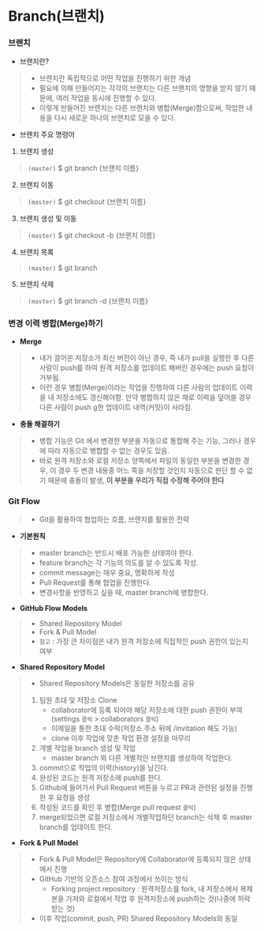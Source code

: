 # **Branch(브랜치)**

### **브랜치**
 - 브랜치란?
 > - 브랜치란 독립적으로 어떤 작업을 진행하기 위한 개념
 > - 필요에 의해 만들어지는 각각의 브랜치는 다른 브랜치의 영향을 받지 않기 때문에, 여러 작업을 동시에 진행할 수 있다.
 > - 이렇게 만들어진 브랜치는 다른 브랜치와 병합(Merge)함으로써, 작업한 내용을 다시 새로운 하나의 브랜치로 모을 수 있다.

- 브랜치 주요 명령어
 1) 브랜치 생성
 > `(master)` $ git branch {브랜치 이름}
 2) 브랜치 이동
 > `(master)` $ git checkout {브랜치 이름}
 3) 브랜치 생성 및 이동
 > `(master)` $ git checkout -b {브랜치 이름}
 4) 브랜치 목록
 > `(master)` $ git branch
 5) 브랜치 삭제
 > `(master)` $ git branch -d {브랜치 이름}

### **변경 이력 병합(Merge)하기**
 - **Merge**
 > - 내가 끌어온 저장소가 최신 버전이 아닌 경우, 즉 내가 pull을 실행한 후 다른 사람이 push를 하여 원격 저장소를 업데이트 해버린 경우에는 push 요청이 거부됨.
 > - 이런 경우 병합(Merge)이라는 작업을 진행하여 다른 사람의 업데이트 이력을 내 저장소에도 갱신해야함. 만약 병합하지 않은 채로 이력을 덮어쓸 경우 다른 사람이 push g한 업데이트 내역(커밋)이 사라짐.

 - **충돌 해결하기**
 > - 병합 기능은 Git 에서 변경한 부분을 자동으로 통합해 주는 기능, 그러나 경우에 따라 자동으로 병합할 수 없는 경우도 있음.
 > - 바로 원격 저장소와 로컬 저장소 양쪽에서 파일의 동일한 부분을 변경한 경우, 이 경우 두 변경 내용중 어느 쪽을 저장할 것인지 자동으로 판단 할 수 없기 때문에 충돌이 발생, **이 부분을 우리가 직접 수정해 주어야 한다**

### Git Flow
> - Git을 활용하여 협업하는 흐름, 브랜치를 활용한 전략

- **기본원칙**
> - master branch는 반드시 배포 가능한 상태여야 한다.
> - feature branch는 각 기능의 의도를 알 수 있도록 작성.
> - commit message는 매우 중요, 명확하게 작성
> - Pull Request를 통해 협업을 진행한다.
> - 변경사항을 반영하고 싶을 때, master branch에 병합한다.

- **GitHub Flow Models**
> - Shared Repository Model
> - Fork & Pull Model
> - `참고` : 가장 큰 차이점은 내가 원격 저장소에 직접적인 push 권한이 있는지 여부

- **Shared Repository Model**
> - Shared Repository Models은 동일한 저장소를 공유
> 1) 팀원 초대 및 저장소 Clone
>    - collaborator에 등록 되어야 해당 저장소에 대한 push 권한이 부여(settings `클릭` > collaborators `클릭`)
>    - 이메일을 통한 초대 수락(저장소 주소 뒤에 /invitation 해도 가능)
>    - clone 이후 작업에 맞춘 작업 환경 설정을 마무리
> 2) 개별 작업용 branch 생성 및 작업
>    - master branch 외 다른 개별적인 브랜치를 생성하여 작업한다.
> 3) commit으로 작업의 이력(history)을 남긴다.
> 4) 완성된 코드는 원격 저장소에 push를 한다.
> 5) Github에 들어가서 Pull Request 버튼을 누르고 PR과 관련된 설정을 진행한 후 요청을 생성
> 6) 작성된 코드를 확인 후 병합(Merge pull request `클릭`)
> 7) merge되었으면 로컬 저장소에서 개별작업하던 branch는 삭제 후 master branch를 업데이트 한다.

- **Fork & Pull Model**
> - Fork & Pull Model은 Repository에 Collaborator에 등록되지 않은 상태에서 진행
> - GitHub 기반의 오픈소스 참여 과정에서 쓰이는 방식
>     - Forking project repository : 원격저장소를 fork, 내 저장소에서 복제본을 가져와 로컬에서 작업 후 원격저장소에 push하는 것(나중에 허락 받는 것)
> - 이후 작업(commit, push, PR) Shared Repository Models와 동일